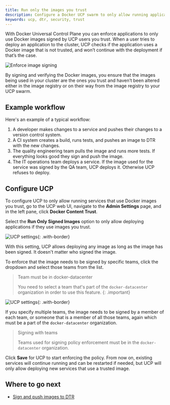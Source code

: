```yaml
---
title: Run only the images you trust
description: Configure a Docker UCP swarm to only allow running applications that use images you trust.
keywords: ucp, dtr, security, trust
---
```

With Docker Universal Control Plane you can enforce applications to only use Docker images signed by UCP users you trust. When a user tries to deploy an application to the cluster, UCP checks if the application uses a Docker image that is not trusted, and won’t continue with the deployment if that’s the case.

![Enforce image signing](../../images/run-only-the-images-you-trust-1.svg)

By signing and verifying the Docker images, you ensure that the images being used in your cluster are the ones you trust and haven’t been altered either in the image registry or on their way from the image registry to your UCP swarm.

## Example workflow

Here's an example of a typical workflow:

1. A developer makes changes to a service and pushes their changes to a version control system.
2. A CI system creates a build, runs tests, and pushes an image to DTR with the new changes.
3. The quality engineering team pulls the image and runs more tests. If everything looks good they sign and push the image.
4. The IT operations team deploys a service. If the image used for the service was signed by the QA team, UCP deploys it. Otherwise UCP refuses to deploy.

## Configure UCP

To configure UCP to only allow running services that use Docker images you trust, go to the UCP web UI, navigate to the **Admin Settings** page, and in the left pane, click **Docker Content Trust**.

Select the **Run Only Signed Images** option to only allow deploying applications if they use images you trust.

![UCP settings](../../images/run-only-the-images-you-trust-2.png){: .with-border}

With this setting, UCP allows deploying any image as long as the image has been signed. It doesn't matter who signed the image.

To enforce that the image needs to be signed by specific teams, click the dropdown and select those teams from the list.

> Team must be in docker-datacenter
> 
> You need to select a team that's part of the `docker-datacenter` organization in order to use this feature. {: .important}

![UCP settings](../../images/run-only-the-images-you-trust-3.png){: .with-border}

If you specify multiple teams, the image needs to be signed by a member of each team, or someone that is a member of all those teams, again which must be a part of the `docker-datacenter` organization.

> Signing with teams
> 
> Teams used for signing policy enforcement must be in the `docker-datacenter` organization.

Click **Save** for UCP to start enforcing the policy. From now on, existing services will continue running and can be restarted if needed, but UCP will only allow deploying new services that use a trusted image.

## Where to go next

* [Sign and push images to DTR](/datacenter/dtr/2.3/guides/user/manage-images/sign-images/index.md)